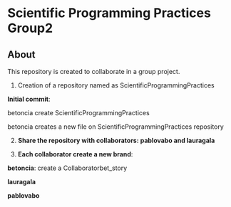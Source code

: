 # Scientific Programming Practices Group2
## About
This repository is created to collaborate in a group project.
1. Creation of a repository named as ScientificProgrammingPractices

**Initial commit**: 

betoncia create ScientificProgrammingPractices

betoncia creates a new file on ScientificProgrammingPractices repository

2. **Share the repository with collaborators: pablovabo and lauragala**

3. **Each collaborator create a new brand**:

**betoncia**:
 create a  Collaboratorbet_story
 
 **lauragala**
 
 **pablovabo**
 
